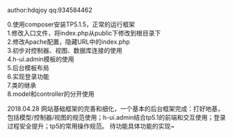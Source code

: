 ﻿
author:hdqjoy
qq:934584462

0.使用composer安装TP5.1.5，正常的运行框架</br>
1.修改入口文件，将index.php从public下修改到根目录下</br>
2.修改Apache配置，隐藏URL中的index.php</br>
3.初步对控制器、视图、数据库连接的使用</br>
4.h-ui.admin模板的使用</br>
5.后台模板布局</br>
6.实现登录功能</br>
7.类的继承</br>
8.model和controller的分开使用</br>

2018.04.28
网站基础框架的完善和细化，一个基本的后台框架完成：打好地基，包括模型/控制器/视图的规范使用；h-ui.admin结合tp5.1的前端和交互使用；登录过程安全提升；tp5的常用操作规范。
待功能具体功能的实现~